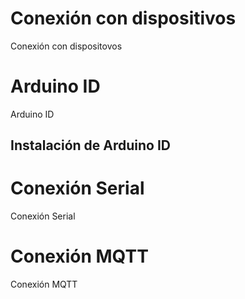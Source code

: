 # Conexión con dispositivos 
Conexión con dispositovos
# Arduino ID
Arduino ID
## Instalación de Arduino ID
# Conexión Serial
Conexión Serial
# Conexión MQTT
Conexión MQTT

